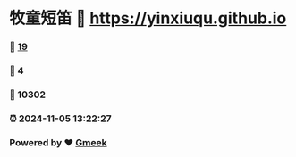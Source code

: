 # 牧童短笛 :link: https://yinxiuqu.github.io 
### :page_facing_up: [19](https://yinxiuqu.github.io/tag.html) 
### :speech_balloon: 4 
### :hibiscus: 10302 
### :alarm_clock: 2024-11-05 13:22:27 
### Powered by :heart: [Gmeek](https://github.com/Meekdai/Gmeek)
